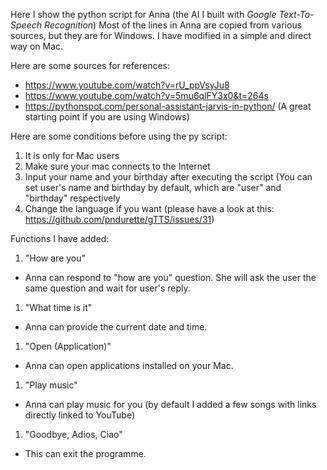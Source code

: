 Here I show the python script for Anna (the AI I built with *Google Text-To-Speech Recognition*)
Most of the lines in Anna are copied from various sources, but they are for Windows. I have modified in a simple and direct way on Mac.

Here are some sources for references:
* https://www.youtube.com/watch?v=rU_ppVsyJu8 
* https://www.youtube.com/watch?v=5mu6qlFY3x0&t=264s
* https://pythonspot.com/personal-assistant-jarvis-in-python/ (A great starting point if you are using Windows)

Here are some conditions before using the py script:
1. It is only for Mac users
1. Make sure your mac connects to the Internet
1. Input your name and your birthday after executing the script (You can set user's name and birthday by default, which are "user" and "birthday" respectively
1. Change the language if you want (please have a look at this: https://github.com/pndurette/gTTS/issues/31)

Functions I have added:
1. "How are you"
  * Anna can respond to "how are you" question. She will ask the user the same question and wait for user's reply.
1. "What time is it"
  * Anna can provide the current date and time.
1. "Open (Application)"
  * Anna can open applications installed on your Mac.
1. "Play music"
  * Anna can play music for you (by default I added a few songs with links directly linked to YouTube)
1. "Goodbye, Adios, Ciao"
  * This can exit the programme.

